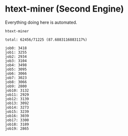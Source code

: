 # htext-miner (Second Engine)

Everything doing here is automated.

```
htext-miner

total: 62456/71225 (87.6883116883117%)

job0: 3418
job1: 3255
job2: 2934
job3: 3104
job4: 3498
job5: 3095
job6: 3066
job7: 3023
job8: 3066
job9: 2800
job10: 3132
job11: 2929
job12: 3139
job13: 3092
job14: 3273
job15: 3239
job16: 3039
job17: 3300
job18: 3189
job19: 2865
```